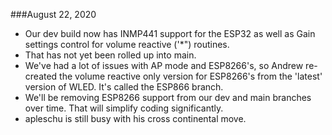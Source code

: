 ###August 22, 2020

- Our dev build now has INMP441 support for the ESP32 as well as Gain settings control for volume reactive ('*") routines.
- That has not yet been rolled up into main.
- We've had a lot of issues with AP mode and ESP8266's, so Andrew re-created the volume reactive only version for ESP8266's from the 'latest' version of WLED. It's called the ESP866 branch.
- We'll be removing ESP8266 support from our dev and main branches over time. That will simplify coding significantly.
- apleschu is still busy with his cross continental move.
